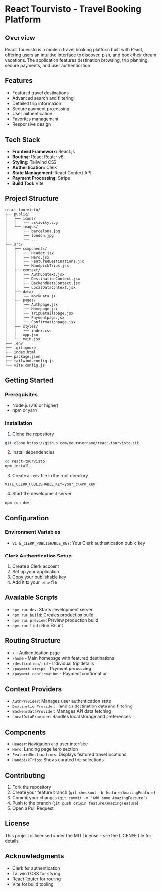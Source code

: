 # React Tourvisto - Travel Booking Platform

## Overview

React Tourvisto is a modern travel booking platform built with React, offering users an intuitive interface to discover, plan, and book their dream vacations. The application features destination browsing, trip planning, secure payments, and user authentication.

## Features

-  Featured travel destinations
-  Advanced search and filtering
-  Detailed trip information
-  Secure payment processing
-  User authentication
-  Favorites management
-  Responsive design

## Tech Stack

- **Frontend Framework:** React.js
- **Routing:** React Router v6
- **Styling:** Tailwind CSS
- **Authentication:** Clerk
- **State Management:** React Context API
- **Payment Processing:** Stripe
- **Build Tool:** Vite

## Project Structure

```
react-tourvisto/
├── public/
│   ├── icons/
│   │   └── activity.svg
│   └── images/
│       ├── barcelona.jpg
│       ├── london.jpg
│       └── ...
├── src/
│   ├── components/
│   │   ├── Header.jsx
│   │   ├── Hero.jsx
│   │   ├── FeaturedDestinations.jsx
│   │   └── HandpickTrips.jsx
│   ├── context/
│   │   ├── AuthContext.jsx
│   │   ├── DestinationContext.jsx
│   │   ├── BackendDataContext.jsx
│   │   └── LocalDataContext.jsx
│   ├── data/
│   │   └── mockData.js
│   ├── pages/
│   │   ├── Authpage.jsx
│   │   ├── Homepage.jsx
│   │   ├── TripDetailspage.jsx
│   │   ├── Paymentpage.jsx
│   │   └── Confirmationpage.jsx
│   ├── styles/
│   │   └── index.css
│   ├── App.jsx
│   └── main.jsx
├── .env
├── .gitignore
├── index.html
├── package.json
├── tailwind.config.js
└── vite.config.js
```

## Getting Started

### Prerequisites

- Node.js (v16 or higher)
- npm or yarn

### Installation

1. Clone the repository

```bash
git clone https://github.com/yourusername/react-tourvisto.git
```

2. Install dependencies

```bash
cd react-tourvisto
npm install
```

3. Create a `.env` file in the root directory

```env
VITE_CLERK_PUBLISHABLE_KEY=your_clerk_key
```

4. Start the development server

```bash
npm run dev
```

## Configuration

### Environment Variables

- `VITE_CLERK_PUBLISHABLE_KEY`: Your Clerk authentication public key

### Clerk Authentication Setup

1. Create a Clerk account
2. Set up your application
3. Copy your publishable key
4. Add it to your `.env` file

## Available Scripts

- `npm run dev`: Starts development server
- `npm run build`: Creates production build
- `npm run preview`: Preview production build
- `npm run lint`: Run ESLint

## Routing Structure

- `/` - Authentication page
- `/home` - Main homepage with featured destinations
- `/destination/:id` - Individual trip details
- `/payment-stripe` - Payment processing
- `/payment-confirmation` - Payment confirmation

## Context Providers

- `AuthProvider`: Manages user authentication state
- `DestinationProvider`: Handles destination data and filtering
- `BackendDataProvider`: Manages API data fetching
- `LocalDataProvider`: Handles local storage and preferences

## Components

- `Header`: Navigation and user interface
- `Hero`: Landing page hero section
- `FeaturedDestinations`: Displays featured travel locations
- `HandpickTrips`: Shows curated trip selections

## Contributing

1. Fork the repository
2. Create your feature branch (`git checkout -b feature/AmazingFeature`)
3. Commit your changes (`git commit -m 'Add some AmazingFeature'`)
4. Push to the branch (`git push origin feature/AmazingFeature`)
5. Open a Pull Request

## License

This project is licensed under the MIT License - see the LICENSE file for details

## Acknowledgments

- Clerk for authentication
- Tailwind CSS for styling
- React Router for routing
- Vite for build tooling
